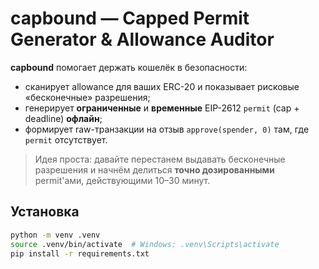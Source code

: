 # capbound — Capped Permit Generator & Allowance Auditor

**capbound** помогает держать кошелёк в безопасности:
- сканирует allowance для ваших ERC-20 и показывает рисковые «бесконечные» разрешения;
- генерирует **ограниченные** и **временные** EIP-2612 `permit` (cap + deadline) **офлайн**;
- формирует raw-транзакции на отзыв `approve(spender, 0)` там, где `permit` отсутствует.

> Идея проста: давайте перестанем выдавать бесконечные разрешения и начнём делиться **точно дозированными** permit'ами, действующими 10–30 минут.

## Установка

```bash
python -m venv .venv
source .venv/bin/activate  # Windows: .venv\Scripts\activate
pip install -r requirements.txt
